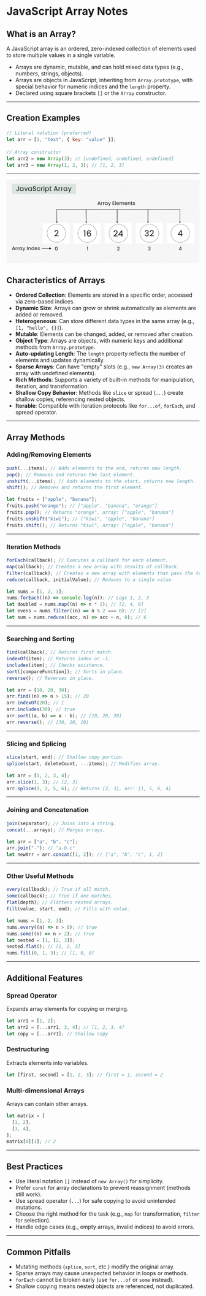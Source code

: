 # JavaScript Array Notes

## What is an Array?

A JavaScript array is an ordered, zero-indexed collection of elements used to store multiple values in a single variable.

- Arrays are dynamic, mutable, and can hold mixed data types (e.g., numbers, strings, objects).
- Arrays are objects in JavaScript, inheriting from `Array.prototype`, with special behavior for numeric indices and the `length` property.
- Declared using square brackets `[]` or the `Array` constructor.

---

## Creation Examples

```javascript
// Literal notation (preferred)
let arr = [1, "text", { key: "value" }];

// Array constructor
let arr2 = new Array(3); // [undefined, undefined, undefined]
let arr3 = new Array(1, 2, 3); // [1, 2, 3]
```

---

![alt text](image.png)

## Characteristics of Arrays

- **Ordered Collection**: Elements are stored in a specific order, accessed via zero-based indices.
- **Dynamic Size**: Arrays can grow or shrink automatically as elements are added or removed.
- **Heterogeneous**: Can store different data types in the same array (e.g., `[1, "hello", {}]`).
- **Mutable**: Elements can be changed, added, or removed after creation.
- **Object Type**: Arrays are objects, with numeric keys and additional methods from `Array.prototype`.
- **Auto-updating Length**: The `length` property reflects the number of elements and updates dynamically.
- **Sparse Arrays**: Can have "empty" slots (e.g., `new Array(3)` creates an array with undefined elements).
- **Rich Methods**: Supports a variety of built-in methods for manipulation, iteration, and transformation.
- **Shallow Copy Behavior**: Methods like `slice` or spread (`...`) create shallow copies, referencing nested objects.
- **Iterable**: Compatible with iteration protocols like `for...of`, `forEach`, and spread operator.

---

## Array Methods

### Adding/Removing Elements

```javascript
push(...items); // Adds elements to the end, returns new length.
pop(); // Removes and returns the last element.
unshift(...items); // Adds elements to the start, returns new length.
shift(); // Removes and returns the first element.
```

```javascript
let fruits = ["apple", "banana"];
fruits.push("orange"); // ["apple", "banana", "orange"]
fruits.pop(); // Returns "orange", array: ["apple", "banana"]
fruits.unshift("kiwi"); // ["kiwi", "apple", "banana"]
fruits.shift(); // Returns "kiwi", array: ["apple", "banana"]
```

---

### Iteration Methods

```javascript
forEach(callback); // Executes a callback for each element.
map(callback); // Creates a new array with results of callback.
filter(callback); // Creates a new array with elements that pass the test.
reduce(callback, initialValue); // Reduces to a single value.
```

```javascript
let nums = [1, 2, 3];
nums.forEach((n) => console.log(n)); // Logs 1, 2, 3
let doubled = nums.map((n) => n * 2); // [2, 4, 6]
let evens = nums.filter((n) => n % 2 === 0); // [2]
let sum = nums.reduce((acc, n) => acc + n, 0); // 6
```

---

### Searching and Sorting

```javascript
find(callback); // Returns first match.
indexOf(item); // Returns index or -1.
includes(item); // Checks existence.
sort([compareFunction]); // Sorts in place.
reverse(); // Reverses in place.
```

```javascript
let arr = [10, 20, 30];
arr.find((n) => n > 15); // 20
arr.indexOf(20); // 1
arr.includes(30); // true
arr.sort((a, b) => a - b); // [10, 20, 30]
arr.reverse(); // [30, 20, 10]
```

---

### Slicing and Splicing

```javascript
slice(start, end); // Shallow copy portion.
splice(start, deleteCount, ...items); // Modifies array.
```

```javascript
let arr = [1, 2, 3, 4];
arr.slice(1, 3); // [2, 3]
arr.splice(1, 2, 5, 6); // Returns [2, 3], arr: [1, 5, 6, 4]
```

---

### Joining and Concatenation

```javascript
join(separator); // Joins into a string.
concat(...arrays); // Merges arrays.
```

```javascript
let arr = ["a", "b", "c"];
arr.join("-"); // "a-b-c"
let newArr = arr.concat([1, 2]); // ["a", "b", "c", 1, 2]
```

---

### Other Useful Methods

```javascript
every(callback); // True if all match.
some(callback); // True if one matches.
flat(depth); // Flattens nested arrays.
fill(value, start, end); // Fills with value.
```

```javascript
let nums = [1, 2, 3];
nums.every((n) => n > 0); // true
nums.some((n) => n > 2); // true
let nested = [1, [2, 3]];
nested.flat(); // [1, 2, 3]
nums.fill(0, 1, 3); // [1, 0, 0]
```

---

## Additional Features

### Spread Operator

Expands array elements for copying or merging.

```javascript
let arr1 = [1, 2];
let arr2 = [...arr1, 3, 4]; // [1, 2, 3, 4]
let copy = [...arr1]; // Shallow copy
```

### Destructuring

Extracts elements into variables.

```javascript
let [first, second] = [1, 2, 3]; // first = 1, second = 2
```

### Multi-dimensional Arrays

Arrays can contain other arrays.

```javascript
let matrix = [
  [1, 2],
  [3, 4],
];
matrix[0][1]; // 2
```

---

## Best Practices

- Use literal notation `[]` instead of `new Array()` for simplicity.
- Prefer `const` for array declarations to prevent reassignment (methods still work).
- Use spread operator (`...`) for safe copying to avoid unintended mutations.
- Choose the right method for the task (e.g., `map` for transformation, `filter` for selection).
- Handle edge cases (e.g., empty arrays, invalid indices) to avoid errors.

---

## Common Pitfalls

- Mutating methods (`splice`, `sort`, etc.) modify the original array.
- Sparse arrays may cause unexpected behavior in loops or methods.
- `forEach` cannot be broken early (use `for...of` or `some` instead).
- Shallow copying means nested objects are referenced, not duplicated.

